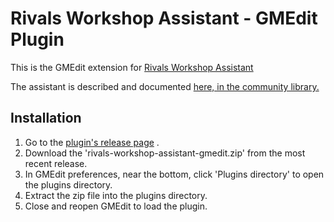 # Rivals Workshop Assistant - GMEdit Plugin
This is the GMEdit extension for [Rivals Workshop Assistant](https://github.com/Rivals-Workshop-Community-Projects/rivals-workshop-assistant)

The assistant is described and documented [here, in the community library.](https://rivalslib.com/assistant/)

## Installation

1. Go to
   the [plugin's release page](https://github.com/Rivals-Workshop-Community-Projects/rivals-workshop-assistant-gmedit/releases)
   .
2. Download the 'rivals-workshop-assistant-gmedit.zip' from the most recent release.
3. In GMEdit preferences, near the bottom, click 'Plugins directory' to open the plugins directory.
4. Extract the zip file into the plugins directory.
5. Close and reopen GMEdit to load the plugin.
